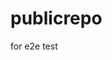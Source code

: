 # publicrepo
for e2e test








































































































































































































































































































































































































































































































































































































































































































































































































































































































































































































































































































































































































































































































































































































































































































































































































































































































































































































































































